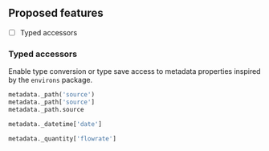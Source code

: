 ## Proposed features
- [ ] Typed accessors

### Typed accessors

Enable type conversion or type save access to metadata properties inspired by the `environs` package.
```python
metadata._path('source')
metadata._path['source']
metadata._path.source

metadata._datetime['date']

metadata._quantity['flowrate']
```
